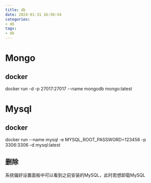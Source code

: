 ```yaml
---
title: db
date: 2024-01-31 16:50:54
categories:
- db
tags:
- db
---
```


# Mongo
## docker
docker run -d -p 27017:27017 --name mongodb mongo:latest


# Mysql
## docker
docker run --name mysql -e MYSQL_ROOT_PASSWORD=123456 -p 3306:3306 -d mysql:latest

## 删除
系统偏好设置面板中可以看到之前安装的MySQL，此时若想卸载MySQL